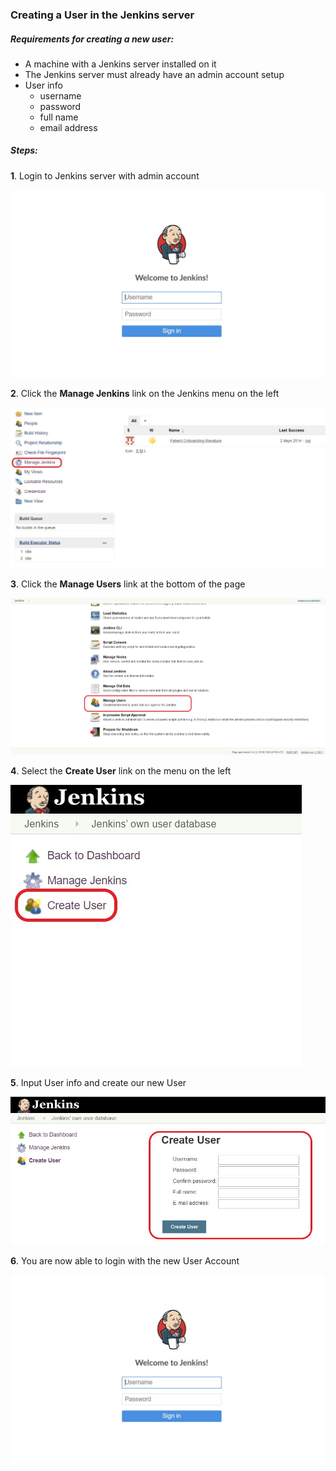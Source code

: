 ### Creating a User in the Jenkins server
##### Requirements for creating a new user:
* A machine with a Jenkins server installed on it
* The Jenkins server must already have an admin account setup
* User info
  * username
  * password
  * full name
  * email address

##### Steps:
**1**. Login to Jenkins server with admin account

![Jenkins Login Page](images/JenkinsLogin.JPG)

**2**. Click the **Manage Jenkins** link on the Jenkins menu on the left

![Manage Jenkins](images/ManageJenkins.JPG)

**3**. Click the **Manage Users** link at the bottom of the page

![Manage Users](images/ManageUsers.jpg)

**4**. Select the **Create User** link on the menu on the left

![Create User](images/CreateUser.jpg)

**5**. Input User info and create our new User

![User Info](images/InputUserInfo.jpg)

**6**. You are now able to login with the new User Account

![Jenkins Login Page](images/JenkinsLogin.JPG)
